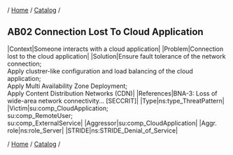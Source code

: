 / [Home](/acctp/) / [Catalog](/acctp/catalog/) /

## AB02 Connection Lost To Cloud Application

|Context|Someone interacts with a cloud application|
|Problem|Connection lost to the cloud application|
|Solution|Ensure fault tolerance of the network connection;<br /> Apply clustrer-like configuration and load balancing of the cloud application;<br /> Apply Multi Availability Zone Deployment;<br /> Apply Content Distribution Networks (CDN)|
|References|BNA-3: Loss of wide-area network connectivity... [SECCRIT]|
|Type|ns:type_ThreatPattern|
|Victim|su:comp_CloudApplication;<br /> su:comp_RemoteUser;<br /> su:comp_ExternalService|
|Aggressor|su:comp_CloudApplication|
|Aggr. role|ns:role_Server|
|STRIDE|ns:STRIDE_Denial_of_Service|

/ [Home](/acctp/) / [Catalog](/acctp/catalog/) /
